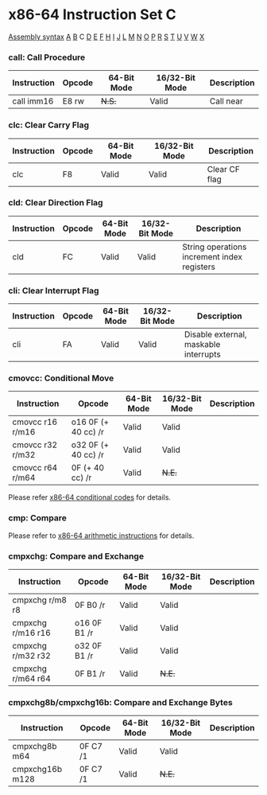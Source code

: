 x86-64 Instruction Set C
========================

[Assembly syntax](AssemblyX64.md)
[A](AssemblyX64A.md) [B](AssemblyX64B.md) C
[D](AssemblyX64D.md) [E](AssemblyX64E.md) [F](AssemblyX64F.md)
[H](AssemblyX64H.md) [I](AssemblyX64I.md) [J](AssemblyX64J.md)
[L](AssemblyX64L.md) [M](AssemblyX64M.md) [N](AssemblyX64N.md)
[O](AssemblyX64O.md) [P](AssemblyX64P.md) [R](AssemblyX64R.md)
[S](AssemblyX64S.md) [T](AssemblyX64T.md) [U](AssemblyX64U.md)
[V](AssemblyX64V.md) [W](AssemblyX64W.md) [X](AssemblyX64X.md)

### call: Call Procedure

| Instruction | Opcode | 64-Bit Mode | 16/32-Bit Mode | Description |
| ----------- | ------ | ----------- | -------------- | ----------- |
| call imm16  | E8 rw  | ~~N.S.~~    | Valid          | Call near   |

### clc: Clear Carry Flag

| Instruction | Opcode | 64-Bit Mode | 16/32-Bit Mode | Description   |
| ----------- | ------ | ----------- | -------------- | ------------- |
| clc         | F8     | Valid       | Valid          | Clear CF flag |

### cld: Clear Direction Flag
| Instruction | Opcode | 64-Bit Mode | 16/32-Bit Mode | Description                                 |
| ----------- | ------ | ----------- | -------------- | ------------------------------------------- |
| cld         | FC     | Valid       | Valid          | String operations increment index registers |

### cli: Clear Interrupt Flag

| Instruction | Opcode | 64-Bit Mode | 16/32-Bit Mode | Description                           |
| ----------- | ------ | ----------- | -------------- | ------------------------------------- |
| cli         | FA     | Valid       | Valid          | Disable external, maskable interrupts |

### cmovcc: Conditional Move

| Instruction       | Opcode              | 64-Bit Mode | 16/32-Bit Mode | Description |
| ----------------- | ------------------- | ----------- | -------------- | ----------- |
| cmovcc r16 r/m16  | o16 0F (+ 40 cc) /r | Valid       | Valid          |             |
| cmovcc r32 r/m32  | o32 0F (+ 40 cc) /r | Valid       | Valid          |             |
| cmovcc r64 r/m64  | 0F (+ 40 cc) /r     | Valid       | ~~N.E.~~       |             |

Please refer [x86-64 conditional codes](AssemblyX64.md#conditional-codes) for details.

### cmp: Compare

Please refer to [x86-64 arithmetic instructions](AssemblyX64Arith.md) for details.

### cmpxchg: Compare and Exchange

| Instruction       | Opcode       | 64-Bit Mode | 16/32-Bit Mode | Description |
| ----------------- | ------------ | ----------- | -------------- | ----------- |
| cmpxchg r/m8 r8   | 0F B0 /r     | Valid       | Valid          |             |
| cmpxchg r/m16 r16 | o16 0F B1 /r | Valid       | Valid          |             |
| cmpxchg r/m32 r32 | o32 0F B1 /r | Valid       | Valid          |             |
| cmpxchg r/m64 r64 | 0F B1 /r     | Valid       | ~~N.E.~~       |             |

### cmpxchg8b/cmpxchg16b: Compare and Exchange Bytes

| Instruction     | Opcode   | 64-Bit Mode | 16/32-Bit Mode | Description |
| --------------- | -------- | ----------- | -------------- | ----------- |
| cmpxchg8b m64   | 0F C7 /1 | Valid       | Valid          |             |
| cmpxchg16b m128 | 0F C7 /1 | Valid       | ~~N.E.~~       |             |
